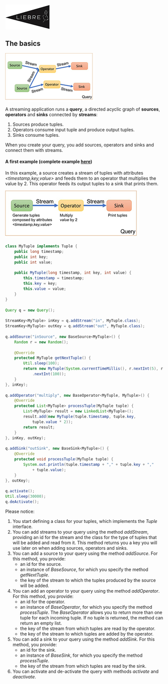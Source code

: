 
[![](images/liebre_small.jpg)](../index.md)

## The basics

![](images/query.jpg)

A streaming application runs a **query**, a directed acyclic graph of **sources**, **operators** and **sinks** connected by **streams**:

1. Sources produce tuples.
2. Operators consume input tuple and produce output tuples.
3. Sinks consume tuples.

When you create your query, you add sources, operators and sinks and connect them with streams.

#### A first example (complete example [here](https://github.com/vincenzo-gulisano/Liebre/blob/master/src/main/java/example/SimpleQuery.java))

In this example, a source creates a stream of tuples with attributes _&lt;timestamp,key,value&gt;_ and feeds them to an operator that multiplies the value by 2. This operator feeds its output tuples to a sink that prints them.

![](images/simplequery.jpg)

```java
class MyTuple implements Tuple {
	public long timestamp;
	public int key;
	public int value;

	public MyTuple(long timestamp, int key, int value) {
		this.timestamp = timestamp;
		this.key = key;
		this.value = value;
	}
}

Query q = new Query();

StreamKey<MyTuple> inKey = q.addStream("in", MyTuple.class);
StreamKey<MyTuple> outKey = q.addStream("out", MyTuple.class);

q.addSource("inSource", new BaseSource<MyTuple>() {
	Random r = new Random();

	@Override
	protected MyTuple getNextTuple() {
		Util.sleep(100);
		return new MyTuple(System.currentTimeMillis(), r.nextInt(5), r
			.nextInt(100));
	}
}, inKey);

q.addOperator("multiply", new BaseOperator<MyTuple, MyTuple>() {
	@Override
	protected List<MyTuple> processTuple(MyTuple tuple) {
		List<MyTuple> result = new LinkedList<MyTuple>();
		result.add(new MyTuple(tuple.timestamp, tuple.key,
			tuple.value * 2));
		return result;
	}
}, inKey, outKey);

q.addSink("outSink", new BaseSink<MyTuple>() {
	@Override
	protected void processTuple(MyTuple tuple) {
		System.out.println(tuple.timestamp + "," + tuple.key + ","
			+ tuple.value);
	}
}, outKey);

q.activate();
Util.sleep(30000);
q.deActivate();
```

Please notice:

1. You start defining a class for your tuples, which implements the _Tuple_ interface.
2. You can add streams to your query using the method _addStream_, providing an id for the stream and the class for the type of tuples that will be added and read from it. This method returns you a key you will use later on when adding sources, operators and sinks.
3. You can add a source to your query using the method _addSource_. For this method, you provide:
	- an id for the source.
	- an instance of _BaseSource_, for which you specify the method _getNextTuple_.
	- the key of the stream to which the tuples produced by the source will be added.
4. You can add an operator to your query using the method _addOperator_. For this method, you provide:
	- an id for the operator.
	- an instance of _BaseOperator_, for which you specify the method _processTuple_. The _BaseOperator_ allows you to return more than one tuple for each incoming tuple. If no tuple is returned, the method can return an empty list.
	- the key of the stream from which tuples are read by the operator.
	- the key of the stream to which tuples are added by the operator.
5. You can add a sink to your query using the method _addSink_. For this method, you provide:
	- an id for the sink.
	- an instance of _BaseSink_, for which you specify the method _processTuple_.
	- the key of the stream from which tuples are read by the sink.
6. You can activate and de-activate the query with methods _activate_ and _deactivate_.
